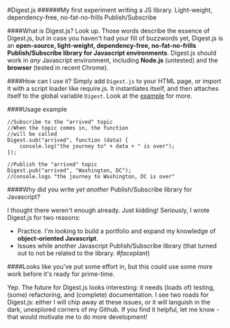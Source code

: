 #Digest.js
######My first experiment writing a JS library. Light-weight, dependency-free, no-fat-no-frills Publish/Subscribe

####What is Digest.js?
Look up. Those words describe the essence of Digest.js, but in case you haven't had your fill of buzzwords yet, Digest.js is an **open-source, light-weight, dependency-free, no-fat-no-frills Publish/Subscribe library for Javascript environments**. Digest.js should work in *any* Javascript environment, including **Node.js** (untested) and the **browser** (tested in recent Chrome). 

####How can I use it?
Simply add `Digest.js` to your HTML page, or import it with a script loader like require.js. It instantiates itself, and then attaches itself to the global variable `Digest`. Look at the [example](http://github.com/tjons/Digest.js/example) for more.

####Usage example
```
//Subscribe to the "arrived" topic
//When the topic comes in, the function
//will be called
Digest.sub("arrived", function (data) {
	console.log("the journey to" + data + " is over");
});

//Publish the "arrived" topic
Digest.pub("arrived", "Washington, DC"); 
//console.logs "the journey to Washington, DC is over"

```

####Why did you write *yet another* Publish/Subscribe library for Javascript?

I thought there weren't enough already. Just kidding! Seriously, I wrote Digest.js for two reasons:

- Practice. I'm looking to build a portfolio and expand my knowledge of **object-oriented Javascript**.
- Issues while another Javascript Publish/Subscribe library (that turned out to not be related to the library. *#faceplant*)

####Looks like you've put some effort in, but this could use some more work before it's ready for prime-time.

Yep. The future for Digest.js looks interesting: it needs (loads of) testing, (some) refactoring, and (complete) documentation. I see two roads for Digest.js: either I will chip away at these issues, or it will languish in the dark, unexplored corners of my Github. If you find it helpful, let me know - that would motivate me to do more development!




